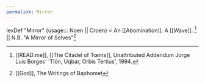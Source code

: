 ```yaml
---
permalink: Mirror
---
```

lexDef "Mirror" {usage::: Noen || Croen} < An [[Abomination]]. A [[Wave]]. [^MirrorNoen] || N.B. "A Mirror of Selves"[^MirrorCroen]

[^MirrorNoen]: [[READ.me]], [[The Citadel of Tœms]], Unattributed Addendum Jorge Luis Borges' 'Tlön, Uqbar, Orbis Tertius', 1994.
[^MirrorCroen]: [[God]], The Writings of Baphomet
